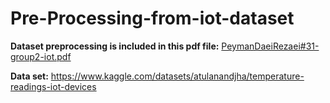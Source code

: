 # Pre-Processing-from-iot-dataset
**Dataset preprocessing is included in this pdf file:**
[PeymanDaeiRezaei#31-group2-iot.pdf](https://github.com/Peyman2012/Pre-Processing-from-iot-dataset/files/13720733/PeymanDaeiRezaei.31-group2-iot.pdf)

**Data set:**
https://www.kaggle.com/datasets/atulanandjha/temperature-readings-iot-devices

